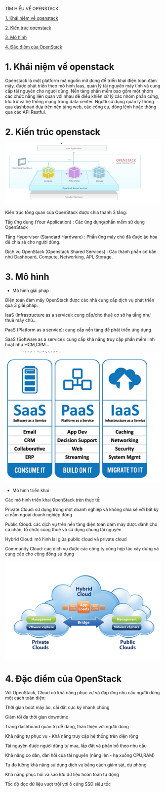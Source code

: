 TÌM HIỂU VỀ OPENSTACK

[1. Khái niệm về openstack](#P1)

[2. Kiến trúc openstack](#2)

[3. Mô hình](#P3)

[4. Đặc điểm của OpenStack](#4)

# 1. Khái niệm về openstack <a name="P1"> </a>

Openstack là một platform mã nguồn mở dùng để triển khai điện toán đám mây, được phát triển theo mô hình Iaas, quản lý tài nguyên máy tính và cung cấp tài nguyên cho người dùng.
Nền tảng phần mềm bao gồm một nhóm các chức năng liên quan với nhau để điểu khiển xử lý các nhóm phần cứng, lưu trữ và hệ thống mạng trong data center. Người sử dụng quản lý thông qua dashboad dựa trên  nền tảng web, các công cụ, dòng lệnh hoặc thông qua các API Restful.

# 2. Kiến trúc openstack <a name="2"> </a>

![](./Images/1.1.png)

Kiến trúc tổng quan của OpenStack được chia thành 3 tầng:

Tầg ứng dụng (Your Application) : Các ứng dụng/phần mềm sử dụng OpenStack

Tầng Hypervisor (Standard Hardware) : Phần ứng máy chủ đã được ảo hóa để chia sẻ cho người dùng.

Dịch vụ OpenStack (Openstack Shared Services) : Các thành phần cơ bản như Dashboard, Compute, Networking, API, Storage.

# 3. Mô hình <a name="P3"> </a>

- Mô hình giải pháp

Điện toán đám mây OpenStack được các nhà cung cấp dịch vụ phát triển qua 3 giải pháp:

IaaS (Infrastructure as a service): cung cấp/cho thuê cơ sở hạ tầng như thuê máy chủ…

PaaS (Platform as a service): cung cấp nền tảng để phát triển ứng dụng

SaaS (Software as a service): cung cấp khả năng truy cập phần mềm linh hoạt như HCM,CRM…

![](./Images/1.2.png)

- Mô hình triển khai

Các mô hình triển khai OpenStack trên thực tế:

Private Cloud: sử dụng trong một doanh nghiệp và không chia sẻ với bất kỳ ai nằm ngoài doanh nghiệp đóng

Public Cloud: các dịch vụ trên nền tảng điện toán đám mây được dành cho cá nhân, tổ chức cùng thuê và sử dụng chung tài nguyên

Hybrid Cloud: mô hình lai giữa public cloud và private cloud

Community Cloud: các dịch vụ được các công ty cùng hợp tác xây dựng và cung cấp cho cộng đồng sử dụng

![](./Images/1.3.png)

# 4. Đặc điểm của OpenStack <a name="4"></a>

Với OpenStack, Cloud có khả năng phục vự và đáp ứng nhu cầu người dùng một cách toàn diện:

Thời gian boot máy ảo, cài đặt cực kỳ nhanh chóng

Giảm tối đa thời gian downtime

Trang dashboard quản trị dễ dàng, thân thiện với người dùng

Khả năng tự phục vụ - Khả năng truy cập hệ thống trên diện rộng

Tài nguyên được người dùng tự mua, lắp đặt và phân bổ theo nhu cầu

Khả năng co dãn, đàn hồi của tài nguyên (nâng lên - hạ xuống CPU,RAM)

Tự đo lường khả năng sử dụng dịch vụ bằng cách giám sát, dự phòng

Khả năng phục hồi và sao lưu dữ liệu hoàn toàn tự động

Tốc độ đọc dữ liệu vượt trội với ổ cứng SSD siêu tốc




